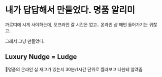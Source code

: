 # 내가 답답해서 만들었다. 명품 알리미

까르띠에 시계 사야하는데, 오프라인 갈 시간은 없고..
온라인 샵 매번 들어가기는 귀찮고..

그래서 그냥 만들었다.

## Luxury Nudge = Ludge

명품의 온라인 샵 재고가 있는지 30분/1시간 단위로 찔러보고 나한테 알려줌

